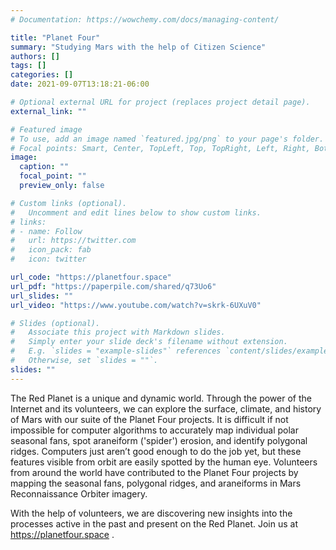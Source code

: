 ```yaml
---
# Documentation: https://wowchemy.com/docs/managing-content/

title: "Planet Four"
summary: "Studying Mars with the help of Citizen Science"
authors: []
tags: []
categories: []
date: 2021-09-07T13:18:21-06:00

# Optional external URL for project (replaces project detail page).
external_link: ""

# Featured image
# To use, add an image named `featured.jpg/png` to your page's folder.
# Focal points: Smart, Center, TopLeft, Top, TopRight, Left, Right, BottomLeft, Bottom, BottomRight.
image:
  caption: ""
  focal_point: ""
  preview_only: false

# Custom links (optional).
#   Uncomment and edit lines below to show custom links.
# links:
# - name: Follow
#   url: https://twitter.com
#   icon_pack: fab
#   icon: twitter

url_code: "https://planetfour.space"
url_pdf: "https://paperpile.com/shared/q73Uo6"
url_slides: ""
url_video: "https://www.youtube.com/watch?v=skrk-6UXuV0"

# Slides (optional).
#   Associate this project with Markdown slides.
#   Simply enter your slide deck's filename without extension.
#   E.g. `slides = "example-slides"` references `content/slides/example-slides.md`.
#   Otherwise, set `slides = ""`.
slides: ""
---
```

The Red Planet is a unique and dynamic world. 
Through the power of the Internet and its volunteers, we can explore the surface, climate, and history of Mars with our suite of the 
Planet Four projects.
It is difficult if not impossible for computer algorithms to accurately map individual polar seasonal fans,
spot araneiform ('spider') erosion, and identify polygonal ridges. 
Computers just aren’t good enough to do the job yet, but these features visible from orbit are easily spotted by the human eye.
Volunteers from around the world have contributed to the Planet Four projects by mapping the seasonal fans, polygonal ridges,
and araneiforms in Mars Reconnaissance Orbiter imagery.

With the help of volunteers, we are discovering new insights into the processes active in the past and present on the Red Planet.
Join us at https://planetfour.space .
